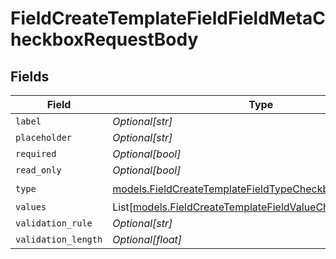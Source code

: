 # FieldCreateTemplateFieldFieldMetaCheckboxRequestBody


## Fields

| Field                                                                                                                    | Type                                                                                                                     | Required                                                                                                                 | Description                                                                                                              |
| ------------------------------------------------------------------------------------------------------------------------ | ------------------------------------------------------------------------------------------------------------------------ | ------------------------------------------------------------------------------------------------------------------------ | ------------------------------------------------------------------------------------------------------------------------ |
| `label`                                                                                                                  | *Optional[str]*                                                                                                          | :heavy_minus_sign:                                                                                                       | N/A                                                                                                                      |
| `placeholder`                                                                                                            | *Optional[str]*                                                                                                          | :heavy_minus_sign:                                                                                                       | N/A                                                                                                                      |
| `required`                                                                                                               | *Optional[bool]*                                                                                                         | :heavy_minus_sign:                                                                                                       | N/A                                                                                                                      |
| `read_only`                                                                                                              | *Optional[bool]*                                                                                                         | :heavy_minus_sign:                                                                                                       | N/A                                                                                                                      |
| `type`                                                                                                                   | [models.FieldCreateTemplateFieldTypeCheckboxRequestBody2](../models/fieldcreatetemplatefieldtypecheckboxrequestbody2.md) | :heavy_check_mark:                                                                                                       | N/A                                                                                                                      |
| `values`                                                                                                                 | List[[models.FieldCreateTemplateFieldValueCheckbox](../models/fieldcreatetemplatefieldvaluecheckbox.md)]                 | :heavy_minus_sign:                                                                                                       | N/A                                                                                                                      |
| `validation_rule`                                                                                                        | *Optional[str]*                                                                                                          | :heavy_minus_sign:                                                                                                       | N/A                                                                                                                      |
| `validation_length`                                                                                                      | *Optional[float]*                                                                                                        | :heavy_minus_sign:                                                                                                       | N/A                                                                                                                      |